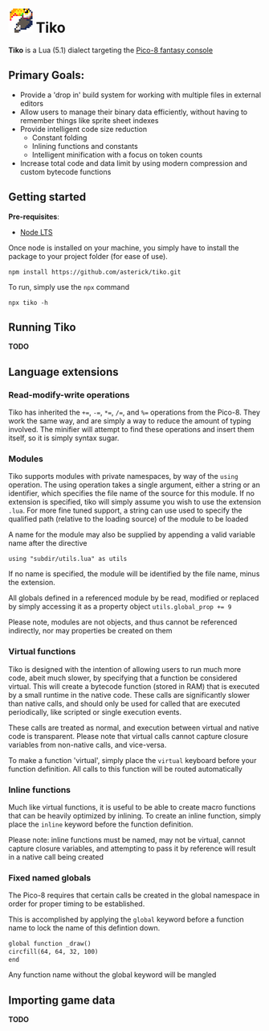 # ![alt text](https://github.com/asterick/tiko/raw/master/doc/tiko.png "Tiko") Tiko

**Tiko** is a Lua (5.1) dialect targeting the [Pico-8 fantasy console](https://www.lexaloffle.com/pico-8.php)

## Primary Goals:
* Provide a 'drop in' build system for working with multiple files in external editors
* Allow users to manage their binary data efficiently, without having to remember things like sprite sheet indexes
* Provide intelligent code size reduction
  * Constant folding
  * Inlining functions and constants
  * Intelligent minification with a focus on token counts
* Increase total code and data limit by using modern compression and custom bytecode functions


## Getting started

**Pre-requisites**:
* [Node LTS](https://nodejs.org/en/download/)

Once node is installed on your machine, you simply have to install the package to your project folder (for ease of use).  

```
npm install https://github.com/asterick/tiko.git
```

To run, simply use the `npx` command

```
npx tiko -h
```

## Running Tiko

**TODO**

## Language extensions
### Read-modify-write operations

Tiko has inherited the `+=`, `-=`, `*=`, `/=`, and `%=` operations from the Pico-8.  They work the same way, 
and are simply a way to reduce the amount of typing involved.  The minifier will attempt to find these operations
and insert them itself, so it is simply syntax sugar.

### Modules

Tiko supports modules with private namespaces, by way of the `using` operation.  The using operation takes a single
argument, either a string or an identifier, which specifies the file name of the source for this module.  If no extension is specified, tiko will simply assume you wish to use the extension `.lua`.  For more fine tuned support,
a string can use used to specify the qualified path (relative to the loading source) of the module to be loaded

A name for the module may also be supplied by appending a valid variable name after the directive

```
using "subdir/utils.lua" as utils
```

If no name is specified, the module will be identified by the file name, minus the extension.

All globals defined in a referenced module by be read, modified or replaced by simply accessing it as a property
object `utils.global_prop += 9`

Please note, modules are not objects, and thus cannot be referenced indirectly, nor may properties be created on them

### Virtual functions

Tiko is designed with the intention of allowing users to run much more code, abeit much slower, by specifying 
that a function be considered virtual.  This will create a bytecode function (stored in RAM) that is executed by a small
runtime in the native code.  These calls are significantly slower than native calls, and should only be used for
called that are executed periodically, like scripted or single execution events.

These calls are treated as normal, and execution between virtual and native code is transparent.  Please note that
virtual calls cannot capture closure variables from non-native calls, and vice-versa.

To make a function 'virtual', simply place the `virtual` keyboard before your function definition.  All calls to 
this function will be routed automatically

### Inline functions

Much like virtual functions, it is useful to be able to create macro functions that can be heavily optimized by inlining.
To create an inline function, simply place the `inline` keyword before the function definition.

Please note: inline functions must be named, may not be virtual, cannot capture closure variables, and attempting to pass
it by reference will result in a native call being created

### Fixed named globals

The Pico-8 requires that certain calls be created in the global namespace in order for proper timing to be established.

This is accomplished by applying the `global` keyword before a function name to lock the name of this defintion down.

```
global function _draw()
circfill(64, 64, 32, 100)
end
```

Any function name without the global keyword will be mangled

## Importing game data

**TODO**
